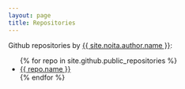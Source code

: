 ```yaml
---
layout: page
title: Repositories
---
```


Github repositories by [{{ site.noita.author.name }}][0]:

<ul>
{% for repo in site.github.public_repositories %}
<li><a href="{{ repo.html_url }}">{{ repo.name }}</a></li>
{% endfor %}
</ul>

[0]: https://github.com/mgruener
